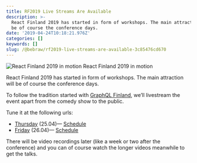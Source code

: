 ```yaml
---
title: RF2019 Live Streams Are Available
description: >-
  React Finland 2019 has started in form of workshops. The main attraction will
  be of course the conference days.
date: '2019-04-24T10:18:21.976Z'
categories: []
keywords: []
slug: /@bebraw/rf2019-live-streams-are-available-3c85476cd670
---
```


![React Finland 2019 in motion](img/1__BwhQBaKTWp99JQw3d1OobA.jpeg)
React Finland 2019 in motion

React Finland 2019 has started in form of workshops. The main attraction will be of course the conference days.

To follow the tradition started with [GraphQL Finland](https://graphql-finland.fi), we’ll livestream the event apart from the comedy show to the public.

Tune it at the following urls:

*   [Thursday](https://www.youtube.com/watch?v=gDkUpx0dVc0) (25.04)— [Schedule](https://react-finland.fi/schedule/#2019-04-25-first-conference-day)
*   [Friday](https://www.youtube.com/watch?v=d_BtZ8bv0sw) (26.04)— [Schedule](https://react-finland.fi/schedule/#2019-04-26-second-conference-day)

There will be video recordings later (like a week or two after the conference) and you can of course watch the longer videos meanwhile to get the talks.